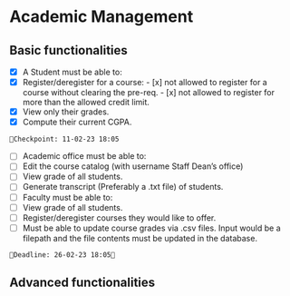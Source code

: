 # Academic Management

## Basic functionalities
- [x]  A Student must be able to: 
  - [x]  Register/deregister for a course:
    - [x]  not allowed to register for a course without clearing the pre-req.
    - [x]  not allowed to register for more than the allowed credit limit.
  - [x]  View only their grades.
  - [x]  Compute their current CGPA. 

   ```📍Checkpoint: 11-02-23 18:05```

- [ ]  Academic office must be able to:
  - [ ]  Edit the course catalog (with username Staff Dean’s office)
  - [ ]  View grade of all students.
  - [ ]  Generate transcript (Preferably a .txt file) of students.
- [ ]  Faculty must be able to:
  - [ ]  View grade of all students.
  - [ ]  Register/deregister courses they would like to offer.
  - [ ]  Must be able to update course grades via .csv files. Input would be a filepath and the file
contents must be updated in the database.

  ```👹Deadline: 26-02-23 18:05👺```

## Advanced functionalities